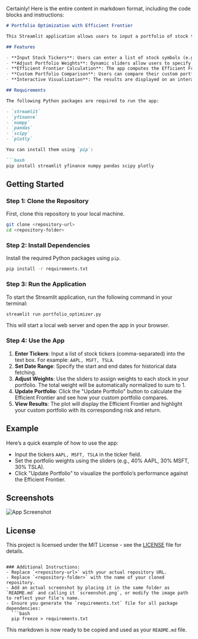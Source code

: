 Certainly! Here is the entire content in markdown format, including the code blocks and instructions:

```markdown
# Portfolio Optimization with Efficient Frontier

This Streamlit application allows users to input a portfolio of stock tickers, select custom portfolio weights via interactive sliders, and visualize the portfolio's performance on the Efficient Frontier. The app provides insights into risk and return trade-offs and helps users find optimal portfolio allocations.

## Features

- **Input Stock Tickers**: Users can enter a list of stock symbols (e.g., AAPL, MSFT, TSLA) to analyze.
- **Adjust Portfolio Weights**: Dynamic sliders allow users to specify the weight of each stock in the portfolio.
- **Efficient Frontier Calculation**: The app computes the Efficient Frontier, which is a set of optimal portfolios that provide the best possible return for a given level of risk.
- **Custom Portfolio Comparison**: Users can compare their custom portfolio to the Efficient Frontier.
- **Interactive Visualization**: The results are displayed on an interactive graph using Plotly, where the Efficient Frontier and the custom portfolio are plotted.

## Requirements

The following Python packages are required to run the app:

- `streamlit`
- `yfinance`
- `numpy`
- `pandas`
- `scipy`
- `plotly`

You can install them using `pip`:

```bash
pip install streamlit yfinance numpy pandas scipy plotly
```

## Getting Started

### Step 1: Clone the Repository

First, clone this repository to your local machine.

```bash
git clone <repository-url>
cd <repository-folder>
```

### Step 2: Install Dependencies

Install the required Python packages using `pip`.

```bash
pip install -r requirements.txt
```

### Step 3: Run the Application

To start the Streamlit application, run the following command in your terminal:

```bash
streamlit run portfolio_optimizer.py
```

This will start a local web server and open the app in your browser.

### Step 4: Use the App

1. **Enter Tickers**: Input a list of stock tickers (comma-separated) into the text box. For example: `AAPL, MSFT, TSLA`.
2. **Set Date Range**: Specify the start and end dates for historical data fetching.
3. **Adjust Weights**: Use the sliders to assign weights to each stock in your portfolio. The total weight will be automatically normalized to sum to 1.
4. **Update Portfolio**: Click the "Update Portfolio" button to calculate the Efficient Frontier and see how your custom portfolio compares.
5. **View Results**: The plot will display the Efficient Frontier and highlight your custom portfolio with its corresponding risk and return.

## Example

Here’s a quick example of how to use the app:

- Input the tickers `AAPL, MSFT, TSLA` in the ticker field.
- Set the portfolio weights using the sliders (e.g., 40% AAPL, 30% MSFT, 30% TSLA).
- Click "Update Portfolio" to visualize the portfolio’s performance against the Efficient Frontier.

## Screenshots

![App Screenshot](screenshot.png)  <!-- Add a screenshot of your app here -->

## License

This project is licensed under the MIT License - see the [LICENSE](LICENSE) file for details.
```

### Additional Instructions:
- Replace `<repository-url>` with your actual repository URL.
- Replace `<repository-folder>` with the name of your cloned repository.
- Add an actual screenshot by placing it in the same folder as `README.md` and calling it `screenshot.png`, or modify the image path to reflect your file's name.
- Ensure you generate the `requirements.txt` file for all package dependencies:
  ```bash
  pip freeze > requirements.txt
  ```

This markdown is now ready to be copied and used as your `README.md` file.